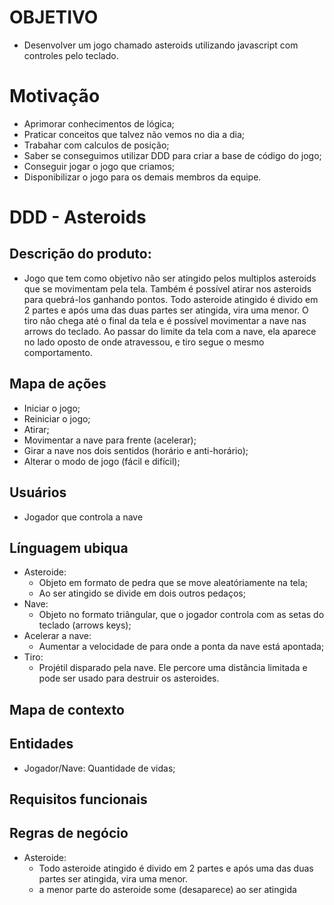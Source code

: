 # OBJETIVO

- Desenvolver um jogo chamado asteroids utilizando javascript com controles pelo teclado.

# Motivação

- Aprimorar conhecimentos de lógica;
- Praticar conceitos que talvez não vemos no dia a dia;
- Trabahar com calculos de posição;
- Saber se conseguimos utilizar DDD para criar a base de código do jogo;
- Conseguir jogar o jogo que criamos;
- Disponibilizar o jogo para os demais membros da equipe.

# DDD - Asteroids

## Descrição do produto:

- Jogo que tem como objetivo não ser atingido pelos multiplos asteroids que se movimentam pela tela.
Também é possível atirar nos asteroids para quebrá-los ganhando pontos. Todo asteroide atingido
é divido em 2 partes e após uma das duas partes ser atingida, vira uma menor.
O tiro não chega até o final da tela e é possível movimentar a nave nas arrows do teclado.
Ao passar do limite da tela com a nave, ela aparece no lado oposto de onde atravessou, e tiro segue o mesmo comportamento.

## Mapa de ações

- Iniciar o jogo;
- Reiniciar o jogo;
- Atirar;
- Movimentar a nave para frente (acelerar);
- Girar a nave nos dois sentidos (horário e anti-horário);
- Alterar o modo de jogo (fácil e difícil);

## Usuários

 - Jogador que controla a nave

## Línguagem ubiqua

- Asteroide:
    - Objeto em formato de pedra que se move aleatóriamente na tela;
    - Ao ser atingido se divide em dois outros pedaços;
- Nave:
    - Objeto no formato triângular, que o jogador controla com as setas do teclado (arrows keys);
- Acelerar a nave:
    - Aumentar a velocidade de para onde a ponta da nave está apontada;
- Tiro:
    - Projétil disparado pela nave. Ele percore uma distância limitada e pode ser usado para destruir os asteroides.
## Mapa de contexto

## Entidades

- Jogador/Nave:
    Quantidade de vidas;

## Requisitos funcionais

## Regras de negócio

 - Asteroide:
    - Todo asteroide atingido é divido em 2 partes e após uma das duas partes ser atingida, vira uma menor.
    - a menor parte do asteroide some (desaparece) ao ser atingida
